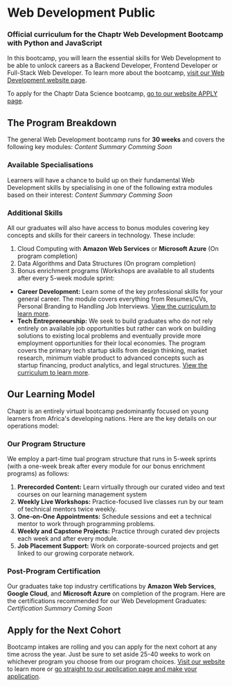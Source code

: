 # Web Development Public
### Official curriculum for the Chaptr Web Development Bootcamp with Python and JavaScript
In this bootcamp, you will learn the essential skills for Web Development to be able to unlock careers as a Backend Developer, Frontend Developer or Full-Stack Web Developer. To learn more about the bootcamp, [visit our Web Development website page](https://chaptrglobal.com/blog/bootcamp/django-web-development-bootcamp/).

To apply for the Chaptr Data Science bootcamp, [go to our website APPLY page](https://chaptrglobal.com/apply).

## The Program Breakdown
The general Web Development bootcamp runs for **30 weeks** and covers the following key modules:
*Content Summary Comming Soon*

### Available Specialisations
Learners will have a chance to build up on their fundamental Web Development skills by specialising in one of the following extra modules based on their interest:
*Content Summary Comming Soon*

### Additional Skills
All our graduates will also have access to bonus modules covering key concepts and skills for their careers in technology. These include:
1. Cloud Computing with **Amazon Web Services** or **Microsoft Azure** (On program completion)
2. Data Algorithms and Data Structures (On program completion)
3. Bonus enrichment programs (Workshops are available to all students after every 5-week module sprint:
  - **Career Development:** Learn some of the key professional skills for your general career. The module covers everything from Resumes/CVs, Personal Branding to Handling Job Interviews. [View the curriculum to learn more](https://chaptrglobal.com/blog/bootcamp/python-data-science-bootcamp/).
  - **Tech Entrepreneurship:** We seek to build graduates who do not rely entirely on available job opportunities but rather can work on building solutions to existing local problems and eventually provide more employment opportunities for their local economies. The program covers the primary tech startup skills from design thinking, market research, minimum viable product to advanced concepts such as startup financing, product analytics, and legal structures. [View the curriculum to learn more](https://chaptrglobal.com/blog/bootcamp/python-data-science-bootcamp/).

## Our Learning Model
Chaptr is an entirely virtual bootcamp pedominantly focused on young learners from Africa's developing nations. Here are the key details on our operations model:

### Our Program Structure
We employ a part-time tual program structure that runs in 5-week sprints (with a one-week break after every module for our bonus enrichment programs) as follows:
1. **Prerecorded Content:** Learn virtually through our curated video and text courses on our learning management system
2. **Weekly Live Workshops:** Practice-focused live classes run by our team of technical mentors twice weekly.
3. **One-on-One Appointments:** Schedule sessions and eet a technical mentor to work through programming problems.
4. **Weekly and Capstone Projects:** Practice through curated dev projects each week and after every module.
5. **Job Placement Support:** Work on corporate-sourced projects and get linked to our growing corporate network.

### Post-Program Certification
Our graduates take top industry certifications by **Amazon Web Services**, **Google Cloud**, and **Microsoft Azure** on completion of the program. Here are the certifications recommended for our Web Development Graduates:
*Certification Summary Coming Soon*

## Apply for the Next Cohort
Bootcamp intakes are rolling and you can apply for the next cohort at any time across the year. Just be sure to set aside 25-40 weeks to work on whichever program you choose from our program choices. [Visit our website](https://chaptrglobal.com) to learn more or [go straight to our application page and make your application](https://chaptrglobal.com/apply).
